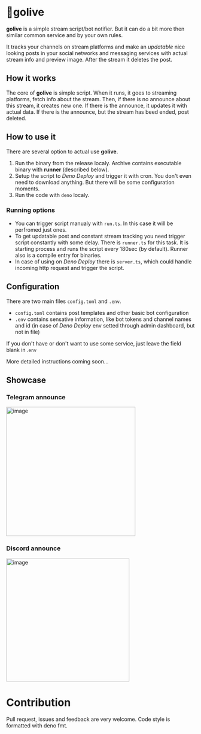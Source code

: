 # 🔴golive

**golive** is a simple stream script/bot notifier. But it can do a bit more then similar common service and by your own
rules.

It tracks your channels on stream platforms and make an _updatable_ nice looking posts in your social networks and
messaging services with actual stream info and preview image. After the stream it deletes the post.

## How it works

The core of **golive** is simple script. When it runs, it goes to streaming platforms, fetch info about the stream.
Then, if there is no announce about this stream, it creates new one. If there is the announce, it updates it with actual
data. If there is the announce, but the stream has beed ended, post deleted.

## How to use it

There are several option to actual use **golive**.

1. Run the binary from the release localy. Archive contains executable binary with **runner** (described below).
2. Setup the script to _Deno Deploy_ and trigger it with cron. You don't even need to download anything. But there will
   be some configuration moments.
3. Run the code with `deno` localy.

### Running options

- You can trigger script manualy with `run.ts`. In this case it will be perfromed just ones.
- To get updatable post and constant stream tracking you need trigger script constantly with some delay. There is
  `runner.ts` for this task. It is starting process and runs the script every 180sec (by default). Runner also is a
  compile entry for binaries.
- In case of using on _Deno Deploy_ there is `server.ts`, which could handle incoming http request and trigger the
  script.

## Configuration

There are two main files `config.toml` and `.env`.

- `config.toml` contains post templates and other basic bot configuration
- `.env` contains sensative information, like bot tokens and channel names and id (in case of _Deno Deploy_ env setted
  through admin dashboard, but not in file)

If you don't have or don't want to use some service, just leave the field blank in .`env`

More detailed instructions coming soon...

## Showcase

### Telegram announce

<img width="345" alt="image" src="https://github.com/shevernitskiy/golive/assets/28886342/f7ce8163-988d-4888-b7db-10808b9f1ccf">

### Discord announce

<img width="329" alt="image" src="https://github.com/shevernitskiy/golive/assets/28886342/c43ac18e-c119-4550-b21d-68d3af72b6dc">

# Contribution

Pull request, issues and feedback are very welcome. Code style is formatted with deno fmt.
